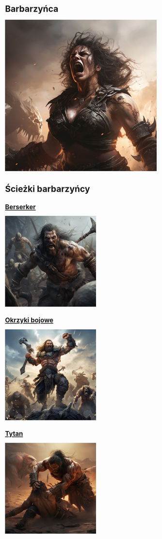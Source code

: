 # Barbarzyńca

<img src="imgs/barbarzynca.png" width="500">

# Ścieżki barbarzyńcy

## [Berserker](sciezki/berserker.md)
<img src="sciezki/imgs/berserker.png" width="300">

## [Okrzyki bojowe](sciezki/okrzyki-bojowe.md)
<img src="sciezki/imgs/okrzyki-bojowe.png" width="300">

## [Tytan](sciezki/tytan.md)
<img src="sciezki/imgs/tytan.png" width="300">

